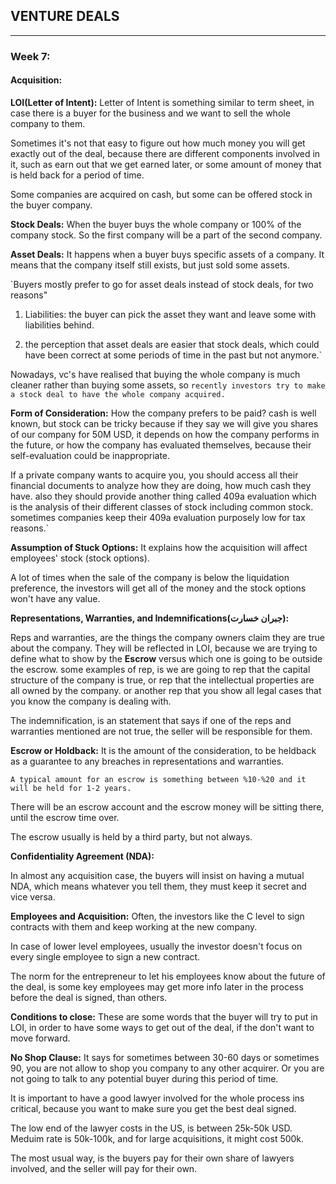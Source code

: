 ## VENTURE DEALS
 ---

 ### Week 7:
 
 #### Acquisition:
 
 __LOI(Letter of Intent):__ Letter of Intent is something similar to term sheet, in case there is a buyer for the business and we want to sell the whole company to them.
 
 Sometimes it's not that easy to figure out how much money you will get exactly out of the deal, because there are different components involved in it, such as earn out that we get earned later, or some amount of money that is held back for a period of time.
 
Some companies are acquired on cash, but some can be offered stock in the buyer company.

__Stock Deals:__ When the buyer buys the whole company or 100% of the company stock. So the first company will be a part of the second company.

__Asset Deals:__ It happens when a buyer buys specific assets of a company. It means that the company itself still exists, but just sold some assets.

`Buyers mostly prefer to go for asset deals instead of stock deals, for two reasons"

1) Liabilities: the buyer can pick the asset they want and leave some with liabilities behind.

2) the perception that asset deals are easier that stock deals, which could have been correct at some periods of time in the past but not anymore.`

Nowadays, vc's have realised that buying the whole company is much cleaner rather than buying some assets, so `recently investors try to make a stock deal to have the whole company acquired.`

__Form of Consideration:__ How the company prefers to be paid? cash is well known, but stock can be tricky because if they say we will give you shares of our company for 50M USD, it depends on how the company performs in the future, or how the company has evaluated themselves, because their self-evaluation could be inappropriate.

If a private company wants to acquire you, you should access all their financial documents to analyze how they are doing, how much cash they have. also they should provide another thing called 409a evaluation which is the analysis of their different classes of stock including common stock. sometimes companies keep their 409a evaluation purposely low for tax reasons.`  
 
 
__Assumption of Stuck Options:__ It explains how the acquisition will affect employees' stock (stock options). 

A lot of times when the sale of the company is below the liquidation preference, the investors will get all of the money and the stock options won't have any value.

__Representations, Warranties, and Indemnifications(جبران خسارت):__

Reps and warranties, are the things the company owners claim they are true about the company. They will be reflected in LOI, because we are trying to define what to show by the __Escrow__ versus which one is going to be outside the escrow. some examples of rep, is we are going to rep that the capital structure of the company is true, or rep that the intellectual properties are all owned by the company. or another rep that you show all legal cases that you know the company is dealing with.

The indemnification, is an statement that says if one of the reps and warranties mentioned are not true, the seller will be responsible for them.

__Escrow or Holdback:__ It is the amount of the consideration, to be heldback as a guarantee to any breaches in representations and warranties. 
```
A typical amount for an escrow is something between %10-%20 and it will be held for 1-2 years.
```
There will be an escrow account and the escrow money will be sitting there, until the escrow time over.

The escrow usually is held by a third party, but not always.

__Confidentiality Agreement (NDA):__

In almost any acquisition case, the buyers will insist on having a mutual NDA, which means whatever you tell them, they must keep it secret and vice versa.

__Employees and Acquisition:__ Often, the investors like the C level to sign contracts with them and keep working at the new company.

In case of lower level employees, usually the investor doesn't focus on every single employee to sign a new contract.

The norm for the entrepreneur to let his employees know about the future of the deal, is some key employees may get more info later in the process before the deal is signed, than others.

__Conditions to close:__ These are some words that the buyer will try to put in LOI, in order to have some ways to get out of the deal, if the don't want to move forward. 

__No Shop Clause:__ It says for sometimes between 30-60 days or sometimes 90, you are not allow to shop you company to any other acquirer. Or you are not going to talk to any potential buyer during this period of time.

It is important to have a good lawyer involved for the whole process ins critical, because you want to make sure you get the best deal signed. 

The low end of the lawyer costs in the US, is between 25k-50k USD. Meduim rate is 50k-100k, and for large acquisitions, it might cost 500k.

The most usual way, is the buyers pay for their own share of lawyers involved, and the seller will pay for their own.

 
 